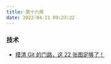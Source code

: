```yaml
---
title: 第十六周
date: 2022-04-11 09:23:22
---
```

### 技术
- [摸清 Git 的门路，这 22 张图足够了！](https://mp.weixin.qq.com/s?__biz=MzUyMzM2ODUwMA==&amp;mid=2247493724&amp;idx=1&amp;sn=928c38cdf03d711eaded4b5298346bdc&amp;chksm=fa3f0907cd488011853f7bb16826a86e24c1bb4ad616e27fc535f3bb5fbe8709949518e2947c&amp;scene=27)